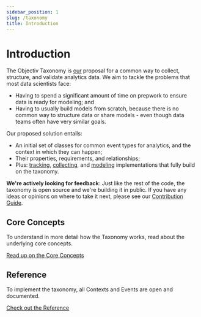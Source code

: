 ```yaml
---
sidebar_position: 1
slug: /taxonomy
title: Introduction
---
```


# Introduction

The Objectiv Taxonomy is [our](https://objectiv.io/about/) proposal for a common way to collect, structure, 
and validate analytics data. We aim to tackle the problems that most data scientists face: 
* Having to spend a significant amount of time on prepwork to ensure data is ready for modeling; and
* Having to usually build models from scratch, because there is no common way to structure data or share 
  models - even though data teams often have very similar goals.

Our proposed solution entails:
* An initial set of classes for common event types for analytics, and the context in which they can happen;
* Their properties, requirements, and relationships;
* Plus: [tracking](/tracking/introduction.md), [collecting](/tracking/core-concepts/collector.md), and 
  [modeling](/modeling) implementations that fully build on the taxonomy.

**We're actively looking for feedback**: Just like the rest of the code, the taxonomy is open source and 
we're building it in public. If you have any ideas or opinions on where to take it next, please see our 
[Contribution Guide](/the-project/contributing.md).

## Core Concepts
To understand in more detail how the Taxonomy works, read about the underlying core concepts.

[Read up on the Core Concepts](./core-concepts.md)

## Reference
To implement the taxonomy, all Contexts and Events are open and documented. 

[Check out the Reference](./reference/overview.md)